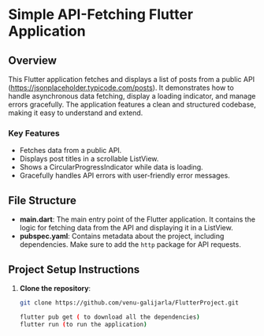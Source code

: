 # Simple API-Fetching Flutter Application

## Overview

This Flutter application fetches and displays a list of posts from a public API (https://jsonplaceholder.typicode.com/posts). It demonstrates how to handle asynchronous data fetching, display a loading indicator, and manage errors gracefully. The application features a clean and structured codebase, making it easy to understand and extend.

### Key Features
- Fetches data from a public API.
- Displays post titles in a scrollable ListView.
- Shows a CircularProgressIndicator while data is loading.
- Gracefully handles API errors with user-friendly error messages.

## File Structure

- **main.dart**: The main entry point of the Flutter application. It contains the logic for fetching data from the API and displaying it in a ListView.
- **pubspec.yaml**: Contains metadata about the project, including dependencies. Make sure to add the `http` package for API requests.

## Project Setup Instructions

1. **Clone the repository**:
   ```bash
   git clone https://github.com/venu-galijarla/FlutterProject.git

   flutter pub get ( to download all the dependencies)
   flutter run (to run the application)